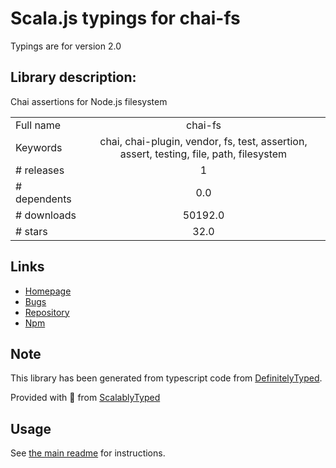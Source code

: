 
# Scala.js typings for chai-fs

Typings are for version 2.0

## Library description:
Chai assertions for Node.js filesystem

|                    |                 |
| ------------------ | :-------------: |
| Full name          | chai-fs |
| Keywords           | chai, chai-plugin, vendor, fs, test, assertion, assert, testing, file, path, filesystem |
| # releases         | 1 |
| # dependents       | 0.0 |
| # downloads        | 50192.0 |
| # stars            | 32.0 |

## Links
- [Homepage](https://github.com/chaijs/chai-fs#readme)
- [Bugs](https://github.com/chaijs/chai-fs/issues)
- [Repository](https://github.com/chaijs/chai-fs)
- [Npm](https://www.npmjs.com/package/chai-fs)
    


## Note
This library has been generated from typescript code from [DefinitelyTyped](https://definitelytyped.org).

Provided with :purple_heart: from [ScalablyTyped](https://github.com/oyvindberg/ScalablyTyped)

## Usage
See [the main readme](../../readme.md) for instructions.


